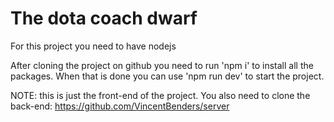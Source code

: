 # The dota coach dwarf
For this project you need to have nodejs

After cloning the project on github you need to run 'npm i' to install all the packages.
When that is done you can use 'npm run dev' to start the project.

NOTE: this is just the front-end of the project.
You also need to clone the back-end: https://github.com/VincentBenders/server
